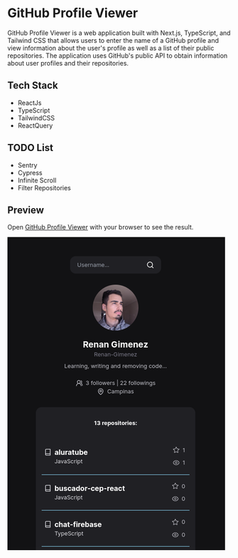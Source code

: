 # GitHub Profile Viewer

GitHub Profile Viewer is a web application built with Next.js, TypeScript, and Tailwind CSS that allows users to enter the name of a GitHub profile and view information about the user's profile as well as a list of their public repositories. The application uses GitHub's public API to obtain information about user profiles and their repositories.

## Tech Stack

- ReactJs
- TypeScript
- TailwindCSS
- ReactQuery

## TODO List

- Sentry
- Cypress
- Infinite Scroll
- Filter Repositories

## Preview

Open [GitHub Profile Viewer](https://react-github-integration.vercel.app/) with your browser to see the result.

![alt text](preview-image.png)
